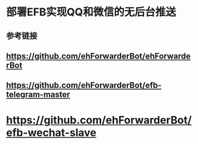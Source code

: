 # 部署EFB实现QQ和微信的无后台推送

## 参考链接
## https://github.com/ehForwarderBot/ehForwarderBot
## https://github.com/ehForwarderBot/efb-telegram-master
# https://github.com/ehForwarderBot/efb-wechat-slave
#
#
#
#
#
